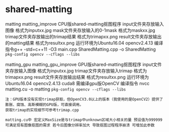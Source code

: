 # shared-matting
matting matting_improve CPU版shared-matting抠图程序
	input文件夹存放输入图像                     格式为inputxx.jpg
	mask文件夹存放输入的0-1mask           格式为maskxx.jpg
	trimap文件夹存放输出的trimap结果     格式为trimapxx.png
	result文件夹存放输出的matting结果    格式为resultxx.png
	运行环境为Ubuntu16.04 opencv2.4.13 
	编译指令g++ -std=c++11 -O3 main.cpp SharedMatting.cpp -o SharedMatting `pkg-config opencv --cflags --libs`

matting_gpu matting_gpu_improve GPU版shared-matting抠图程序
	input文件夹存放输入图像                 格式为inputxx.jpg
	trimap文件夹存放输入trimap           格式为trimapxx.png
	result文件夹存放输出结果                格式为resultxx.png
	运行环境为Ubuntu16.04 opencv2.4.13 cuda8 需编译gpu版OpenCV
	编译指令
nvcc matting.cu -o matting `pkg-config opencv --cflags --libs`

	注：GPU版本没有实现trimap获取，但OpenCV3.0以上的版本（我使用的是OpenCV2）提供了膨胀、腐蚀、高斯模糊的GPU版，可直接调用。
	获取trimap的实现细节可参考trimap.cpp

	matting.cu中 宏定义MaxSize是与trimap中unknown区域大小相关的量 预设值为999999 可满足现有图像抠图的需求 若今后图像分辨率加大 导致抠图过程程序崩溃 可增加此参数
